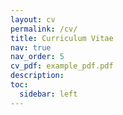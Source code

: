 ```yaml
---
layout: cv
permalink: /cv/
title: Curriculum Vitae
nav: true
nav_order: 5
cv_pdf: example_pdf.pdf
description: 
toc:
  sidebar: left
---
```

